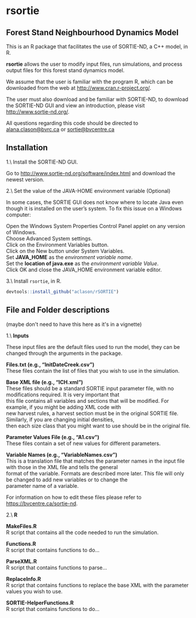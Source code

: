 # rsortie

## Forest Stand Neighbourhood Dynamics Model

This is an R package that facilitates the use of SORTIE-ND, a C++ model, in R. 

**rsortie** allows the user to modify input files, run simulations, and process output files for this forest stand dynamics model.

We assume that the user is familiar with the program R, which can be downloaded from the web at http://www.cran.r-project.org/. 

The user must also download and be familiar with SORTIE-ND, to download the SORTIE-ND GUI and view an introduction, please visit http://www.sortie-nd.org/.

All questions regarding this code should be directed to alana.clason@bvrc.ca or sortie@bvcentre.ca

## Installation

1.\ Install the SORTIE-ND GUI.  

Go to http://www.sortie-nd.org/software/index.html and download the newest version.

2.\ Set the value of the JAVA-HOME environment variable (Optional)  

In some cases, the SORTIE GUI does not know where to locate Java even though it is installed on the user’s system. To fix this issue on a Windows computer:

Open the Windows System Properties Control Panel applet on any version of Windows.  
Choose Advanced System settings.  
Click on the Environment Variables button.  
Click on the New button under System Variables.  
Set **JAVA_HOME** as the *environment variable name*.  
Set the **location of java.exe**  as the *environment variable Value*.  
Click OK and close the JAVA_HOME environment variable editor.

3.\ Install `rsortie`, in R.

```r
devtools::install_github("aclason/rSORTIE")
```

## File and Folder descriptions  
(maybe don't need to have this here as it's in a vignette)  

1.\ **Inputs**

These input files are the default files used to run the model, they can be changed through the arguments in the package.  

**Files.txt (e.g., “InitDateCreek.csv”)**  
These files contain the list of files that you wish to use in the simulation.  
     
**Base XML file (e.g., “ICH.xml”)**  
These files should be a standard SORTIE input parameter file, with no modifications required. It is very important that  
this file contains all variables and sections that will be modified. For example, if you might be adding XML code with  
new harvest rules, a harvest section must be in the original SORTIE file. Similarly, if you are changing initial densities,  
then each size class that you might want to use should be in the original file.  

**Parameter Values File (e.g., “A1.csv”)**  
These files contain a set of new values for different parameters.  

**Variable Names (e.g., “VariableNames.csv”)**  
This is a translation file that matches the parameter names in the input file with those in the XML file and tells the general  
format of the variable. Formats are described more later. This file will only be changed to add new variables or to change the  
parameter name of a variable.  

For information on how to edit these files please refer to https://bvcentre.ca/sortie-nd.  
  
  
2.\ **R**

**MakeFiles.R**  
R script that contains all the code needed to run the simulation.

**Functions.R**  
R script that contains functions to do… 

**ParseXML.R**  
R script that contains functions to parse…

**ReplaceInfo.R**  
R script that contains functions to replace the base XML with the parameter values you wish to use.

**SORTIE-HelperFunctions.R**  
R script that contains functions to do… 
